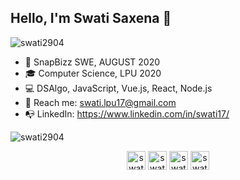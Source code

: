 ## Hello, I'm Swati Saxena 👋

<p align="left"> <img src="https://komarev.com/ghpvc/?username=swati2904" alt="swati2904" /> </p>

* :briefcase: SnapBizz SWE, AUGUST 2020
* :mortar_board: Computer Science, LPU 2020                                                                                
* :computer: DSAlgo, JavaScript, Vue.js, React, Node.js
* :email: Reach me: <a href="swati.lpu17@gmail.com">swati.lpu17@gmail.com</a>
* :mailbox_with_no_mail: LinkedIn:  <a href="https://www.linkedin.com/in/swati17/">https://www.linkedin.com/in/swati17/</a>


<img  src="https://github-readme-stats.vercel.app/api?username=swati2904&show_icons=true" alt="swati2904" />

<p align="center">
<a href="https://www.linkedin.com/in/swati17/" target="blank"><img align="center" src="https://cdn.jsdelivr.net/npm/simple-icons@3.0.1/icons/linkedin.svg" alt="swati17" height="30" width="30" /></a>
<a href="https://www.instagram.com/swati_8687/" target="blank"><img align="center" src="https://cdn.jsdelivr.net/npm/simple-icons@3.0.1/icons/instagram.svg" alt="swati_8687" height="30" width="30" /></a>
 <a href="https://www.facebook.com/swati.saxena.351104/" target="blank"><img align="center" src="https://cdn.jsdelivr.net/npm/simple-icons@3.0.1/icons/facebook.svg" alt="swati saxena" height="30" width="30" /></a>
<a href="https://www.facebook.com/swati.saxena.351104/" target="blank"><img align="center" src="https://cdn.jsdelivr.net/npm/simple-icons@3.0.1/icons/twitter.svg" alt="swati saxena" height="30" width="30" /></a>
  
</p>
<!--
<div>
